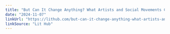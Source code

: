 ```yaml
---
title: "But Can It Change Anything? What Artists and Social Movements Can Learn From Each Other"
date: "2024-11-07"
linkUrl: "https://lithub.com/but-can-it-change-anything-what-artists-and-social-movements-can-learn-from-each-other/?ref=rogerwong.me"
linkSource: "Lit Hub"
---
```

